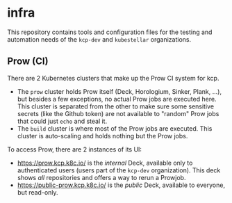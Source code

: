 # infra

This repository contains tools and configuration files for the testing and automation needs of the `kcp-dev` and `kubestellar` organizations.

## Prow (CI)

There are 2 Kubernetes clusters that make up the Prow CI system for kcp.

* The `prow` cluster holds Prow itself (Deck, Horologium, Sinker, Plank, ...), but besides a few exceptions, no actual Prow jobs are executed here. This cluster is separated from the other to make sure some sensitive secrets (like the Github token) are not available to "random" Prow jobs that could just `echo` and steal it.
* The `build` cluster is where most of the Prow jobs are executed. This cluster is auto-scaling and holds nothing but the Prow jobs.

To access Prow, there are 2 instances of its UI:

* https://prow.kcp.k8c.io/ is the _internal_ Deck, available only to authenticated users (users part of the `kcp-dev` organization). This deck shows _all_ repositories and offers a way to rerun a Prowjob.
* https://public-prow.kcp.k8c.io/ is the _public_ Deck, available to everyone, but read-only.
